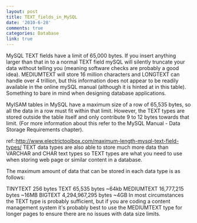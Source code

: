 ```yaml
---
layout: post
title: TEXT_fields_in_MySQL
date: '2010-6-28'
comments: true
categories: Database
link: true
---
```

MySQL TEXT fields have a limit of 65,000 bytes. If you insert anything larger than that in to a normal TEXT field mySQL will silently truncate your data without telling you (meaning software checks are probably a good idea). MEDIUMTEXT will store 16 million characters and LONGTEXT can handle over 4 trillion, but this information does not appear to be readily available in the online mySQL manual (although it is hinted at in this table). Something to bare in mind when designing database applications.

MyISAM tables in MySQL have a maximum size of a row of 65,535 bytes, so all the data in a row must fit within that limit. However, the TEXT types are stored outside the table itself and only contribute 9 to 12 bytes towards that limit. (For more information about this refer to the MySQL Manual - Data Storage Requirements chapter).

ref::http://www.electrictoolbox.com/maximum-length-mysql-text-field-types/
TEXT data types are also able to store much more data than VARCHAR and CHAR text types so TEXT types are what you need to use when storing web page or similar content in a database.

The maximum amount of data that can be stored in each data type is as follows:

TINYTEXT	256 bytes
TEXT	65,535 bytes	~64kb
MEDIUMTEXT	 16,777,215 bytes	~16MB
BIGTEXT	4,294,967,295 bytes	~4GB
In most circumstances the TEXT type is probably sufficient, but if you are coding a content management system it's probably best to use the MEDIUMTEXT type for longer pages to ensure there are no issues with data size limits.
